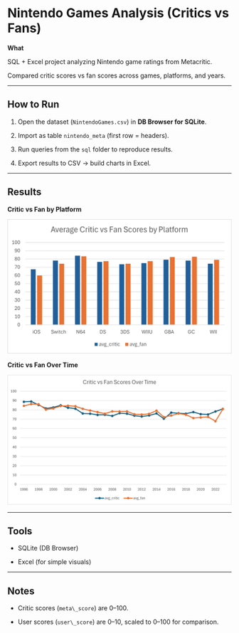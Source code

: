# Nintendo Games Analysis (Critics vs Fans)



**What**  

SQL + Excel project analyzing Nintendo game ratings from Metacritic.  

Compared critic scores vs fan scores across games, platforms, and years.



---



## How to Run

1. Open the dataset (`NintendoGames.csv`) in **DB Browser for SQLite**.

2. Import as table `nintendo_meta` (first row = headers).

3. Run queries from the `sql` folder to reproduce results.

4. Export results to CSV → build charts in Excel.



---



## Results



**Critic vs Fan by Platform**

![Platform Scores](dashboard/platform_scores.png)



**Critic vs Fan Over Time**

![Yearly Trend](dashboard/critic_vs_fan_over_time.png)



---



## Tools

- SQLite (DB Browser)

- Excel (for simple visuals)



---



## Notes

- Critic scores (`meta\_score`) are 0–100.  

- User scores (`user\_score`) are 0–10, scaled to 0–100 for comparison.

